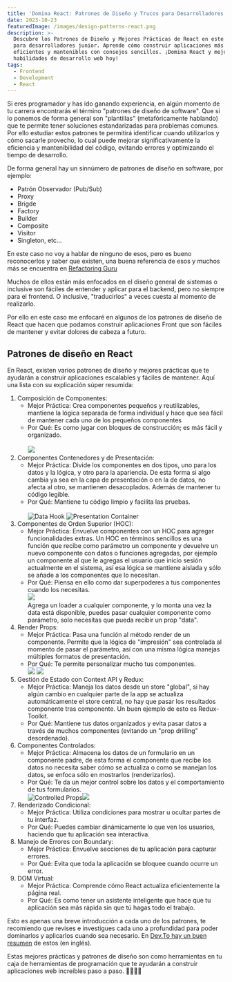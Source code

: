 ```yaml
---
title: 'Domina React: Patrones de Diseño y Trucos para Desarrolladores Junior'
date: 2023-10-23
featuredImage: /images/design-patterns-react.png
description: >-
  Descubre los Patrones de Diseño y Mejores Prácticas de React en este tutorial
  para desarrolladores junior. Aprende cómo construir aplicaciones más
  eficientes y mantenibles con consejos sencillos. ¡Domina React y mejora tus
  habilidades de desarrollo web hoy!
tags:
  - Frontend
  - Development
  - React
---
```


Si eres programador y has ido ganando experiencia, en algún momento de tu carrera encontrarás el término "patrones de diseño de software".  Que si lo ponemos de forma general son "plantillas" (metafóricamente hablando) que te permite tener soluciones estandarizadas para problemas comunes.  Por ello estudiar estos patrones te permitirá identificar cuando utilizarlos y cómo sacarle provecho, lo cual puede mejorar significativamente la eficiencia y mantenibilidad del código, evitando errores y optimizando el tiempo de desarrollo.

De forma general hay un sinnúmero de patrones de diseño en software, por ejemplo:

* Patrón Observador (Pub/Sub)
* Proxy
* Brigde
* Factory
* Builder
* Composite
* Visitor
* Singleton, etc...

En este caso no voy a hablar de ninguno de esos, pero es bueno reconocerlos y saber que existen, una buena referencia de esos y muchos más se encuentra en [Refactoring Guru](https://refactoring.guru/es/design-patterns/catalog "Refactoring Guru")

Muchos de ellos están más enfocados en el diseño general de sistemas o inclusive son fáciles de entender y aplicar para el backend, pero no siempre para el frontend.  O inclusive, "traducirlos" a veces cuesta al momento de realizarlo.

Por ello en este caso me enfocaré en algunos de los patrones de diseño de React que hacen que podamos construir aplicaciones Front que son fáciles de mantener y evitar dolores de cabeza a futuro.

## Patrones de diseño en React

En React, existen varios patrones de diseño y mejores prácticas que te ayudarán a construir aplicaciones escalables y fáciles de mantener. Aquí una lista con su explicación súper resumida:

1. Composición de Componentes:
   * Mejor Práctica: Crea componentes pequeños y reutilizables, mantiene la lógica separada de forma individual y hace que sea fácil de mantener cada uno de los pequeños componentes
   * Por Qué: Es como jugar con bloques de construcción; es más fácil y organizado.\
     \
     ![](/images/react/composition-pattern.png)
2. Componentes Contenedores y de Presentación:
   * Mejor Práctica: Divide los componentes en dos tipos, uno para los datos y la lógica, y otro para la apariencia.  De esta forma si algo cambia ya sea en la capa de presentación o en la de datos, no afecta al otro, se mantienen desacoplados.  Además de mantener tu código legible.
   * Por Qué: Mantiene tu código limpio y facilita las pruebas.\
     \
     ![Data Hook](/images/react/data-hook.png) ![Presentation Container](/images/react/presentation-container.png)
3. Componentes de Orden Superior (HOC):
   * Mejor Práctica: Envuelve componentes con un HOC para agregar funcionalidades extras.  Un HOC en términos sencillos es una función que recibe como parámetro un componente y devuelve un nuevo componente con datos o funciones agregadas, por ejemplo un componente al que le agregas el usuario que inicio sesión actualmente en el sistema, así esa lógica se mantiene aislada y sólo se añade a los componentes que lo necesitan.
   * Por Qué: Piensa en ello como dar superpoderes a tus componentes cuando los necesitas.\
     ![](/images/react/loader-hook.png) \
     Agrega un loader a cualquier componente, y lo monta una vez la data está disponible, puedes pasar cualquier componente como parámetro, solo necesitas que pueda recibir un prop "data".
4. Render Props:
   * Mejor Práctica: Pasa una función al método render de un componente.  Permite que la lógica de "impresión" sea controlada al momento de pasar el parámetro, así con una misma lógica manejas múltiples formatos de presentación.
   * Por Qué: Te permite personalizar mucho tus componentes.\
     ![](/images/react/product-fetcher.png) ![](/images/react/render-props.png)
5. Gestión de Estado con Context API y Redux:
   * Mejor Práctica: Maneja los datos desde un store "global", si hay algún cambio en cualquier parte de la app se actualiza automáticamente el store central, no hay que pasar los resultados componente tras componente.  Un buen ejemplo de esto es Redux-Toolkit.
   * Por Qué: Mantiene tus datos organizados y evita pasar datos a través de muchos componentes (evitando un "prop drilling" desordenado).
6. Componentes Controlados:
   * Mejor Práctica: Almacena los datos de un formulario en un componente padre, de esta forma el componente que recibe los datos no necesita saber cómo se actualiza o como se manejan los datos, se enfoca sólo en mostrarlos (renderizarlos).
   * Por Qué: Te da un mejor control sobre los datos y el comportamiento de tus formularios.\
     ![Controlled Props](/images/react/control-props.png "Controlled Props")![](/images/react/control-props.png)
7. Renderizado Condicional:
   * Mejor Práctica: Utiliza condiciones para mostrar u ocultar partes de tu interfaz.
   * Por Qué: Puedes cambiar dinámicamente lo que ven los usuarios, haciendo que tu aplicación sea interactiva.
8. Manejo de Errores con Boundary:
   * Mejor Práctica: Envuelve secciones de tu aplicación para capturar errores.
   * Por Qué: Evita que toda la aplicación se bloquee cuando ocurre un error.
9. DOM Virtual:
   * Mejor Práctica: Comprende cómo React actualiza eficientemente la página real.
   * Por Qué: Es como tener un asistente inteligente que hace que tu aplicación sea más rápida sin que tú hagas todo el trabajo.

Esto es apenas una breve introducción a cada uno de los patrones, te recomiendo que revises e investigues cada uno a profundidad para poder dominarlos y aplicarlos cuando sea necesario.  En [Dev.To hay un buen resumen](https://dev.to/anuradha9712/react-design-patterns-2acc "React Design Patterns") de estos (en inglés).

Estas mejores prácticas y patrones de diseño son como herramientas en tu caja de herramientas de programación que te ayudarán a construir aplicaciones web increíbles paso a paso. 🧰🚀👩‍💻
